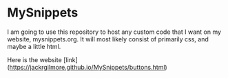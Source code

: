 # MySnippets
I am going to use this repository to host any custom code that I want on my website, mysnippets.org. It will most likely consist of primarily css, and maybe a little html.

Here is the website [link]
(https://jackrgilmore.github.io/MySnippets/buttons.html)
